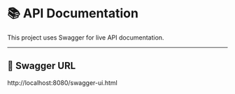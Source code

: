 # 📚 API Documentation

This project uses Swagger for live API documentation.

---

## 📍 Swagger URL

http://localhost:8080/swagger-ui.html